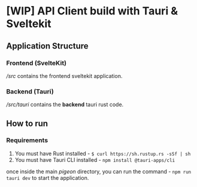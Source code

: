 # [WIP] API Client build with Tauri & Sveltekit

## Application Structure 

### Frontend (SvelteKit)

*/src* contains the frontend sveltekit application.

### Backend (Tauri)

*/src/tauri* contains the **backend** tauri rust code. 

## How to run

### Requirements
1. You must have Rust installed - `$ curl https://sh.rustup.rs -sSf | sh`
2. You must have Tauri CLI installed - `npm install @tauri-apps/cli`

once inside the main *pigeon* directory, you can run the command - `npm run tauri dev` to start the application.
